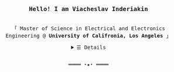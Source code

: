 <!--
<link rel="stylesheet" href="https://cdn.jsdelivr.net/gh/devicons/devicon@v2.10.1/devicon.min.css">
-->
<h3 align="center"><samp>Hello! I am Viacheslav Inderiakin</a></b></samp></h3>
<p align="center"><br>
  <samp>
    「 Master of Science in Electrical and Electronics Engineering @ <b>University of Califronia, Los Angeles</b> 」<br>
  </samp>
</p>
<details align="center">
   <summary> <samp>&#9776; Details</samp></summary>
   <p align="center">
     <br>
     <img alt="Python" src="https://img.shields.io/badge/-Python-3572A5?style=flat-square&logo=Python&logoColor=white">
     <img alt="C++" src="https://img.shields.io/badge/-C++-3572A5?style=flat-square&logo=C++&logoColor=white">
     <br>
     [![NumPy](https://img.shields.io/badge/NumPy-2e1a35?style=plastic&logo=NumPy&logoColor=white)]()
     [![Pandas](https://img.shields.io/badge/Pandas-2e1a35?style=plastic&logo=Pandas&logoColor=white)]()
     [![SciPy](https://img.shields.io/badge/SciPy-2e1a35?style=plastic&logo=SciPy&logoColor=white)]()
     [![Keras](https://img.shields.io/badge/Keras-2e1a35?style=fplastic&logo=Keras&logoColor=white)]()
     [![Tensorflow](https://img.shields.io/badge/Tensorflow-2e1a35?style=plastic&logo=Tensorflow&logoColor=white)]()
     [![MySQL](https://img.shields.io/badge/MySQL-2e1a35?style=plastic&logo=mysql&logoColor=white)]()     
     [![Flask](https://img.shields.io/badge/Flask-2e1a35?style=plastic&logo=flask&logoColor=white)]()
     [![Git](https://img.shields.io/badge/Git-2e1a35?style=plastic&logo=git&logoColor=white)]()
     [![Docker](https://img.shields.io/badge/Docker-2e1a35?style=plastic&logo=docker&logoColor=white)]()
  <br>
  </samp>
  </p>
</details>
<br>
<samp>
  <p align="center">
    ════ ⋆★⋆ ════<br>
  </p>
</samp>


<!--


### Hi there, I'm Slava  👋
**(and this page looks best if viewed in the dark mode 😉)** 

It's nice to meet you! My name is Viacheslav Inderiakin (Slava for short :relaxed:), and I'm a second-year MS student at University of California, Los Angeles. My interest lies in ML applications in IoT and Autonomous Driving, so I am well-versed in writing embedded C code and training ML models using Tensorflow. If you want to reach me out about anything, you can find me on these platforms 😄

<a href="mailto:v.inderiakin.uk@gmail.com">
  <img alt="Viacheslav Inderiakin | Gmail" height="20px" src="https://github.com/SlavaInder/SlavaInder/blob/main/assets/my_gmail.png" />
</a>
<a href="https://www.facebook.com/profile.php?id=100039931475041">
  <img alt="Viacheslav Inderiakin | Facebook" height="20px" src="https://github.com/SlavaInder/SlavaInder/blob/main/assets/f_logo_RGB-Blue_100.png" />
</a>
<a href="https://www.linkedin.com/in/viacheslav-inderiakin-1b3410196/">
  <img alt="Viacheslav Inderiakin | LinkedIn" height="20px" src="https://github.com/SlavaInder/SlavaInder/blob/main/assets/LI-In-Bug.png" />
</a>
<a href="https://www.kaggle.com/viacheslavinderiakin">
  <img alt="Viacheslav Inderiakin | Kaggle" height="20px" src="https://github.com/SlavaInder/SlavaInder/blob/main/assets/kaggle-transparent.svg" />
</a><br/><br/>


**Programming languages:**

[![Python](https://img.shields.io/badge/-Python-2e1a35?&logo=python&style=plastic&logoColor=white)](https://github.com/SlavaInder?tab=repositories&q=&type=&language=python)
[![C](https://img.shields.io/badge/-C-2e1a35?&logo=C&style=plastic&logoColor=white)](https://github.com/SlavaInder?tab=repositories&q=&type=&language=C)
[![C++](https://img.shields.io/badge/-C++-2e1a35?&logo=c%2b%2b&style=plastic&logoColor=white)](https://github.com/SlavaInder?tab=repositories&q=&type=&language=C++)

**ML:**

[![NumPy](https://img.shields.io/badge/NumPy-2e1a35?style=plastic&logo=NumPy&logoColor=white)]()
[![Pandas](https://img.shields.io/badge/Pandas-2e1a35?style=plastic&logo=Pandas&logoColor=white)]()
[![SciPy](https://img.shields.io/badge/SciPy-2e1a35?style=plastic&logo=SciPy&logoColor=white)]()
[![Keras](https://img.shields.io/badge/Keras-2e1a35?style=fplastic&logo=Keras&logoColor=white)]()
[![Tensorflow](https://img.shields.io/badge/Tensorflow-2e1a35?style=plastic&logo=Tensorflow&logoColor=white)]()


**Databases:**

[![MySQL](https://img.shields.io/badge/MySQL-2e1a35?style=plastic&logo=mysql&logoColor=white)]()

**Tools:**

[![Flask](https://img.shields.io/badge/Flask-2e1a35?style=plastic&logo=flask&logoColor=white)]()
[![Git](https://img.shields.io/badge/Git-2e1a35?style=plastic&logo=git&logoColor=white)]()
[![Docker](https://img.shields.io/badge/Docker-2e1a35?style=plastic&logo=docker&logoColor=white)]()

<table>
  <tr>
    <td valign="middle">
      <h3>Placeholder: </h3>
      <h3>Placeholder: </h3>
    </td>
    <td valign="middle">
      <h3>Placeholder: </h3>
    </td>
  </tr>
</table>
-->

<!--
**SlavaInder/SlavaInder** is a ✨ _special_ ✨ repository because its `README.md` (this file) appears on your GitHub profile.

Link with badges:
https://shields.io/
https://simpleicons.org/?q=Numpy
Smiles:
https://gist.github.com/rxaviers/7360908
Color coverter:
https://www.w3schools.com/colors/colors_rgb.asp

Here are some ideas to get you started:

- 🔭 I’m currently working on ...
- 🌱 I’m currently learning ...
- 👯 I’m looking to collaborate on ...
- 🤔 I’m looking for help with ...
- 💬 Ask me about ...
- 📫 How to reach me: ...
- 😄 Pronouns: ...
- ⚡ Fun fact: ...
-->
